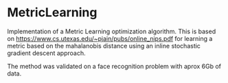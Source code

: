 # MetricLearning
Implementation of a Metric Learning optimization algorithm.
This is based on https://www.cs.utexas.edu/~pjain/pubs/online_nips.pdf for learning a metric based on the mahalanobis distance using an inline stochastic gradient descent approach.



The method was validated on a face recognition problem with aprox 6Gb of data.


